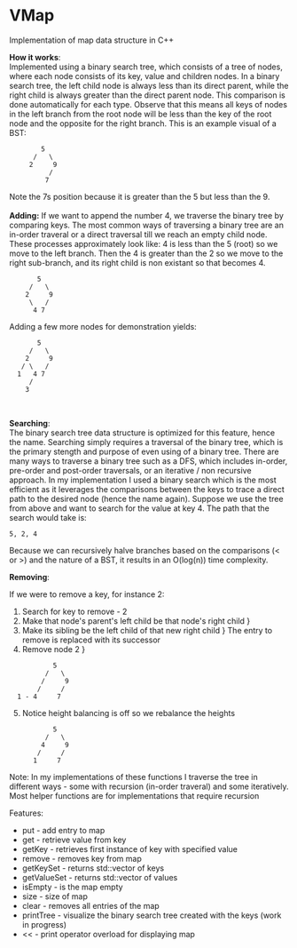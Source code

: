 # VMap
Implementation of map data structure in C++

<b>How it works</b>:
<br>
Implemented using a binary search tree, which consists of a tree of nodes, where each node consists of
its key, value and children nodes. In a binary search tree, the left child node is always less than its direct parent,
while the right child is always greater than the direct parent node. This comparison is done automatically for each type.
Observe that this means all keys of nodes in the left branch from the root node will be less than the key of the root node and the opposite for the
right branch.
This is an example visual of a BST: 
<br>

            5
          /   \
         2     9
              /
             7
Note the 7s position because it is greater than the 5 but less than the 9. 
<br><br>
<strong>Adding:</strong>
If we want to append the number 4, we traverse the binary tree by comparing keys. The most common ways of traversing a binary tree are an in-order traveral or a direct traversal till we reach an empty child node. These processes approximately look like: 4 is less than the 5 (root) so we move to the left branch. Then the 4 is greater than the 2 so we move to the right sub-branch, and its right child is non existant so that becomes 4. 

           5
         /   \
        2     9
         \   /
          4 7

Adding a few more nodes for demonstration yields:

           5
         /   \
        2     9
       / \   /
      1   4 7
         /
        3
<br>

<strong>Searching</strong>: 
<br>
The binary search tree data structure is optimized for this feature, hence the name. Searching simply requires a traversal of the binary tree, which is the primary stength and purpose of even using of a binary tree. There are many ways to traverse a binary tree such as a DFS, which includes in-order, pre-order and post-order traversals, or an iterative / non recursive approach. In my implementation I used a binary search which is the most efficient as it leverages the comparisons between the keys to trace a direct path to the desired node (hence the name again). Suppose we use the tree from above and want to search for the value at key 4. The path that the search would take is: 

```5, 2, 4```

Because we can recursively halve branches based on the comparisons (< or >) and the nature of a BST, it results in an O(log(n)) time complexity.

<strong>Removing</strong>:

If we were to remove a key, for instance 2:
1) Search for key to remove - 2
2) Make that node's parent's left child be that node's right child } 
3) Make its sibling be the left child of that new right child       } The entry to remove is replaced with its successor                              
4) Remove node 2                                                   }
```
           5
         /   \
        /     9
       /     /
  1 - 4     7
```
5) Notice height balancing is off so we rebalance the heights
```
           5
         /   \
        4     9
       /     /
      1     7
```
Note: In my implementations of these functions I traverse the tree in different ways - some with recursion (in-order traveral) and some iteratively.
Most helper functions are for implementations that require recursion

Features:
* put - add entry to map
* get - retrieve value from key
* getKey - retrieves first instance of key with specified value
* remove - removes key from map
* getKeySet - returns std::vector of keys
* getValueSet - returns std::vector of values
* isEmpty - is the map empty
* size - size of map
* clear - removes all entries of the map
* printTree - visualize the binary search tree created with the keys (work in progress)
* << - print operator overload for displaying map
